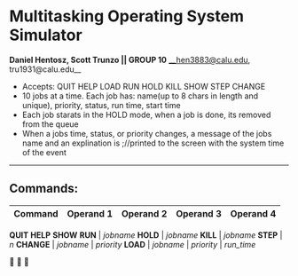 # Multitasking Operating System Simulator


**Daniel Hentosz, Scott Trunzo || GROUP 10**
__hen3883@calu.edu, tru1931@calu.edu__

  * Accepts: QUIT HELP LOAD RUN HOLD KILL SHOW STEP CHANGE
  * 10 jobs at a time. Each job has: name(up to 8 chars in length and unique), priority, status, run time, start time
  * Each job starats in the HOLD mode, when a job is done, its removed from the queue
  * When a jobs time, status, or priority changes, a message of the jobs name and an explination is ;//printed to the screen with the system time of the event
____________________________________________________________
## Commands:
Command | Operand 1 | Operand 2 | Operand 3 | Operand 4
--------|-----------|-----------|-----------|----------
 __QUIT__
 __HELP__
 __SHOW__
**RUN** | *jobname*
**HOLD** | *jobname*
**KILL** | *jobname*
**STEP** | _n_
**CHANGE** | _jobname_ | _priority_
**LOAD** | _jobname_ | _priority_ | _run_time_




:shit: :shit: :shit:
